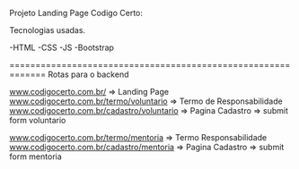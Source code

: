 Projeto Landing Page Codigo Certo:

Tecnologias usadas.

-HTML
-CSS
-JS
-Bootstrap

=============================================================
Rotas para o backend

www.codigocerto.com.br/ => Landing Page
www.codigocerto.com.br/termo/voluntario => Termo de Responsabilidade
www.codigocerto.com.br/cadastro/voluntario => Pagina Cadastro
=> submit form voluntario

www.codigocerto.com.br/termo/mentoria => Termo Responsabilidade
www.codigocerto.com.br/cadastro/mentoria => Pagina Cadastro
=> submit form mentoria
